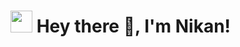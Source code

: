 <h1><img src="https://cdn.discordapp.com/emojis/900249317963624509.gif" width="35"/> Hey there 👋, I'm Nikan!</h1>



